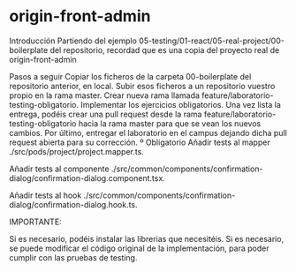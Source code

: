 # origin-front-admin

Introducción
Partiendo del ejemplo 05-testing/01-react/05-real-project/00-boilerplate del repositorio, recordad que es una copia del proyecto real de origin-front-admin

Pasos a seguir
Copiar los ficheros de la carpeta 00-boilerplate del repositorio anterior, en local.
Subir esos ficheros a un repositorio vuestro propio en la rama master.
Crear nueva rama llamada feature/laboratorio-testing-obligatorio.
Implementar los ejercicios obligatorios.
Una vez lista la entrega, podéis crear una pull request desde la rama feature/laboratorio-testing-obligatorio hacia la rama master para que se vean los nuevos cambios.
Por último, entregar el laboratorio en el campus dejando dicha pull request abierta para su corrección.
º
Obligatorio
Añadir tests al mapper ./src/pods/project/project.mapper.ts.

Añadir tests al componente ./src/common/components/confirmation-dialog/confirmation-dialog.component.tsx.

Añadir tests al hook ./src/common/components/confirmation-dialog/confirmation-dialog.hook.ts.

IMPORTANTE:

Si es necesario, podéis instalar las librerias que necesitéis.
Si es necesario, se puede modificar el código original de la implementación, para poder cumplir con las pruebas de testing.
